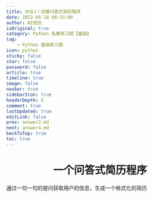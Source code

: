 ```yaml
---
title: 作业1丨创建问答式简历程序
date: 2022-05-18 08:33:00
author: AI悦创
isOriginal: true
category: Python 私教练习题【基础】
tag:
    - Python 基础练习题
icon: python
sticky: false
star: false
password: false
article: true
timeline: true
image: false
navbar: true
sidebarIcon: true
headerDepth: 5
comment: true
lastUpdated: true
editLink: false
prev: answer2.md
next: answer4.md
backToTop: true
toc: true
---
```


<center><h1>一个问答式简历程序</h1></center>

通过一句一句的提问获取用户的信息，生成一个格式化的简历